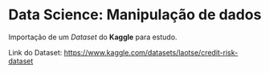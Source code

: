 # Data Science: Manipulação de dados
Importação de um *Dataset* do **Kaggle** para estudo.

Link do Dataset: https://www.kaggle.com/datasets/laotse/credit-risk-dataset



